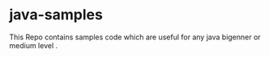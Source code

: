 java-samples
============

This Repo contains samples code which are useful for any java bigenner or medium level .